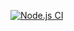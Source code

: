 [![Node.js CI](https://github.com/LuckyHlungwani/2024-UJ-Car-CRUD-API-Application/actions/workflows/node.js.yml/badge.svg)](https://github.com/LuckyHlungwani/2024-UJ-Car-CRUD-API-Application/actions/workflows/node.js.yml)
